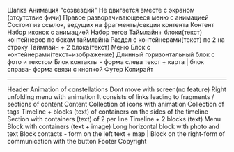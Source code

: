Шапка
  Анимация "созвездий"
  Не двигается вместе с экраном (отсутствие фичи)
  Правое разворачивающееся меню с анимацией
  Состоит из ссылок, ведущих на фрагменты/секции контента
Контент
  Набор иконок с анимацией
  Набор тегов
  Таймлайн+ блоки(текст) контейнеров по бокам таймлайна
  Раздел с контейнерами(текст) по 2 на строку
  Таймлайн + 2 блока(текст)
  Меню 
  Блок с контейнерами(текст+изображение)
  Длинный горизонтальный блок с фото и текстом
  Блок контакты - форма слева текст + карта | блок справа- форма связи с кнопкой
Футер
  Копирайт

---------------------------------------------------------------------------------------

Header
  Animation of constellations
  Dont move with screen(no feature)
  Right unfolding menu with animation
  It consists of links leading to fragments / sections of content
Content
  Collection of icons with animation
  Collection of tags
  Timeline + blocks (text) of containers on the sides of the timeline
  Section with containers (text) of 2 per line
  Timeline + 2 blocks (text)
  Menu
  Block with containers (text + image)
  Long horizontal block with photo and text
  Block contacts - form on the left text + map | Block on the right-form of communication with the button
Footer
  Copyright